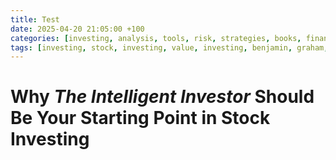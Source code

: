 ```yaml
---
title: Test
date: 2025-04-20 21:05:00 +100
categories: [investing, analysis, tools, risk, strategies, books, finance]
tags: [investing, stock, investing, value, investing, benjamin, graham, intelligent, investor, investing books, beginner, investing]
---
```


# Why *The Intelligent Investor* Should Be Your Starting Point in Stock Investing

